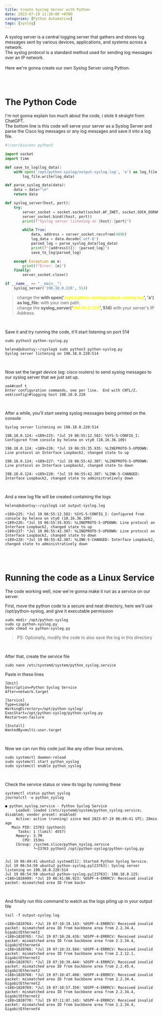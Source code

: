 ```yaml
---
title: Create Syslog Server with Python
date: 2023-07-19 11:30:00 +0700
categories: [Python Automation]
tags: [syslog]
---
```


A syslog server is a central logging server that gathers and stores log messages sent by various devices, applications, and systems across a network. <br>
The syslog protocol is a standard method used for sending log messages over an IP network.
<br><br>
Here we're gonna create our own Syslog Server using Python.

<br>
<br>

# The Python Code

I'm not gonna explain too much about the code, i stole it straight from ChatGPT. <br>
The bottom line is this code will serve your server as a Syslog Server and parse the Cisco log messages or any log messages and save it into a log file.

```python
#!/usr/bin/env python3

import socket
import time

def save_to_log(log_data):
    with open('/opt/python-syslog/output-syslog.log', 'a') as log_file:
        log_file.write(log_data)

def parse_syslog_data(data):
    data = data+"\n"
    return data

def syslog_server(host, port):
    try:
        server_socket = socket.socket(socket.AF_INET, socket.SOCK_DGRAM)
        server_socket.bind((host, port))
        print(f"Syslog server listening on {host}:{port}")

        while True:
            data, address = server_socket.recvfrom(4096)
            log_data = data.decode('utf-8')
            parsed_log = parse_syslog_data(log_data)
            print(f"{address[0]}: {parsed_log}")
            save_to_log(parsed_log)

    except Exception as e:
        print(f"Error: {e}")
    finally:
        server_socket.close()

if __name__ == "__main__":
    syslog_server('198.18.0.220', 514)
```
> change the **with open('<span style="color:yellow">/opt/python-syslog/output-syslog.log</span>', 'a') as log_file:** with your own path. <br>
> change the **syslog_server('<span style="color:yellow">198.18.0.220</span>', 514)** with your server's IP Address.

<br>


Save it and try running the code, it'll start listening on port 514

```shell
sudo python3 python-syslog.py
```

```shell
helena@ubuntuy:~/syslog$ sudo python3 python-syslog.py 
Syslog server listening on 198.18.0.220:514
```

<br>

Now set the target device (eg: cisco routers) to send syslog messages to our syslog server that we just set up.

```
xe4#conf t
Enter configuration commands, one per line.  End with CNTL/Z.
xe4(config)#logging host 198.18.0.220
```

<br>

After a while, you'll start seeing syslog messages being printed on the console

```
Syslog server listening on 198.18.0.220:514

198.18.0.124: <189>225: *Jul 19 06:55:12.582: %SYS-5-CONFIG_I: Configured from console by helena on vty0 (10.16.36.109)

198.18.0.124: <189>226: *Jul 19 06:55:35.935: %LINEPROTO-5-UPDOWN: Line protocol on Interface Loopback2, changed state to up

198.18.0.124: <189>227: *Jul 19 06:55:42.307: %LINEPROTO-5-UPDOWN: Line protocol on Interface Loopback2, changed state to down

198.18.0.124: <189>228: *Jul 19 06:55:42.307: %LINK-5-CHANGED: Interface Loopback2, changed state to administratively down
```
<br>

And a new log file will be created containing the logs

```shell
helena@ubuntuy:~/syslog$ cat output-syslog.log 

<189>225: *Jul 19 06:55:12.582: %SYS-5-CONFIG_I: Configured from console by helena on vty0 (10.16.36.109)
<189>226: *Jul 19 06:55:35.935: %LINEPROTO-5-UPDOWN: Line protocol on Interface Loopback2, changed state to up
<189>227: *Jul 19 06:55:42.307: %LINEPROTO-5-UPDOWN: Line protocol on Interface Loopback2, changed state to down
<189>228: *Jul 19 06:55:42.307: %LINK-5-CHANGED: Interface Loopback2, changed state to administratively down
```

<br>
<br>

# Running the code as a Linux Service

The code working well, now we're gonna make it run as a service on our server.
<br>

First, move the python code to a secure and neat directory, here we'll use /opt/python-syslog, and give it executable permission

```shell
sudo mkdir /opt/python-syslog
sudo cp python-syslog.py
sudo chmod +x python-syslog.py
```

>PS: Optionally, modify the code to also save the log in this directory

<br>

After that, create the service file

```shell
sudo nano /etc/systemd/system/python_syslog.service
```

Paste in these lines

```
[Unit]
Description=Python Syslog Service
After=network.target

[Service]
Type=simple
WorkingDirectory=/opt/python-syslog/
ExecStart=/opt/python-syslog/python-syslog.py
Restart=on-failure

[Install]
WantedBy=multi-user.target
```

<br>

Now we can run this code just like any other linux services.

```
sudo systemctl daemon-reload
sudo systemctl start python_syslog
sudo systemctl enable python_syslog
```

<br>

Check the service status or view its logs by running these

```shell
systemctl status python_syslog
journalctl -u python_syslog
```

```
● python_syslog.service - Python Syslog Service
     Loaded: loaded (/etc/systemd/system/python_syslog.service; disabled; vendor preset: enabled)
     Active: active (running) since Wed 2023-07-19 06:49:41 UTC; 28min ago
   Main PID: 23763 (python3)
      Tasks: 1 (limit: 4557)
     Memory: 3.7M
        CPU: 153ms
     CGroup: /system.slice/python_syslog.service
             └─23763 python3 /opt/python-syslog/python-syslog.py


Jul 19 06:49:41 ubuntu2 systemd[1]: Started Python Syslog Service.
Jul 19 06:54:50 ubuntu2 python-syslog.py[23763]: Syslog server listening on 198.18.0.220:514
Jul 19 06:54:50 ubuntu2 python-syslog.py[23763]: 198.18.0.125: <188>1820499: *Jul 19 06:41:06.923: %OSPF-4-ERRRCV: Received invalid packet: mismatched area ID from back>
```

<br>

And finally run this command to watch as the logs piling up in your output file

```shell
tail -f output-syslog.log 
```

```
<188>1820764: *Jul 19 07:10:19.143: %OSPF-4-ERRRCV: Received invalid packet: mismatched area ID from backbone area from 2.2.34.4, GigabitEthernet2
<188>1820765: *Jul 19 07:10:28.426: %OSPF-4-ERRRCV: Received invalid packet: mismatched area ID from backbone area from 2.2.34.4, GigabitEthernet4
<188>1820766: *Jul 19 07:10:33.584: %OSPF-4-ERRRCV: Received invalid packet: mismatched area ID from backbone area from 2.2.12.1, GigabitEthernet2
<188>1820767: *Jul 19 07:10:39.444: %OSPF-4-ERRRCV: Received invalid packet: mismatched area ID from backbone area from 2.2.45.4, GigabitEthernet2
<188>1820768: *Jul 19 07:10:47.498: %OSPF-4-ERRRCV: Received invalid packet: mismatched area ID from backbone area from 2.2.34.4, GigabitEthernet2
<188>1820769: *Jul 19 07:10:57.350: %OSPF-4-ERRRCV: Received invalid packet: mismatched area ID from backbone area from 2.2.34.4, GigabitEthernet2
<188>1820770: *Jul 19 07:11:07.145: %OSPF-4-ERRRCV: Received invalid packet: mismatched area ID from backbone area from 2.2.34.4, GigabitEthernet4
```
